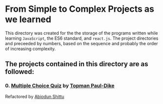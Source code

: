 # From Simple to Complex Projects as we learned
This directory was created for the the storage of the programs written while learning `JavaScript`, the ES6 standard, and `react.js`.
The project directories and preceeded by numbers, based on the sequence and probably the order of increasing complexity.

## The projects contained in this directory are as followed:
### 0. [Multiple Choice Quiz](./0-quiz_app) by [Topman Paul-Dike](https://github.com/tpauldike)
Refactored by [Abiodun Shittu](https://github.com/Abiodun-Shittu)
